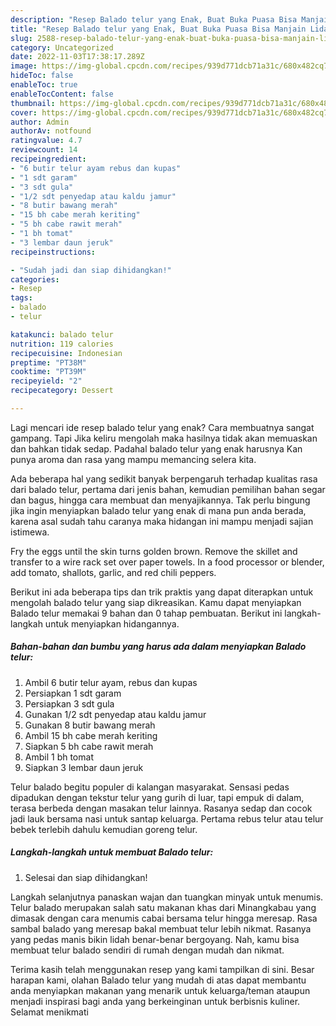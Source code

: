 ```yaml
---
description: "Resep Balado telur yang Enak, Buat Buka Puasa Bisa Manjain Lidah"
title: "Resep Balado telur yang Enak, Buat Buka Puasa Bisa Manjain Lidah"
slug: 2588-resep-balado-telur-yang-enak-buat-buka-puasa-bisa-manjain-lidah
category: Uncategorized
date: 2022-11-03T17:38:17.289Z
image: https://img-global.cpcdn.com/recipes/939d771dcb71a31c/680x482cq70/balado-telur-foto-resep-utama.jpg
hideToc: false
enableToc: true
enableTocContent: false
thumbnail: https://img-global.cpcdn.com/recipes/939d771dcb71a31c/680x482cq70/balado-telur-foto-resep-utama.jpg
cover: https://img-global.cpcdn.com/recipes/939d771dcb71a31c/680x482cq70/balado-telur-foto-resep-utama.jpg
author: Admin
authorAv: notfound
ratingvalue: 4.7
reviewcount: 14
recipeingredient:
- "6 butir telur ayam rebus dan kupas"
- "1 sdt garam"
- "3 sdt gula"
- "1/2 sdt penyedap atau kaldu jamur"
- "8 butir bawang merah"
- "15 bh cabe merah keriting"
- "5 bh cabe rawit merah"
- "1 bh tomat"
- "3 lembar daun jeruk"
recipeinstructions:

- "Sudah jadi dan siap dihidangkan!"
categories:
- Resep
tags:
- balado
- telur

katakunci: balado telur 
nutrition: 119 calories
recipecuisine: Indonesian
preptime: "PT38M"
cooktime: "PT39M"
recipeyield: "2"
recipecategory: Dessert

---
```



Lagi mencari ide resep balado telur yang enak? Cara membuatnya sangat gampang. Tapi Jika keliru mengolah maka hasilnya tidak akan memuaskan dan bahkan tidak sedap. Padahal balado telur yang enak harusnya Kan punya aroma dan rasa yang mampu memancing selera kita.


Ada beberapa hal yang sedikit banyak berpengaruh terhadap kualitas rasa dari balado telur, pertama dari jenis bahan, kemudian pemilihan bahan segar dan bagus, hingga cara membuat dan menyajikannya. Tak perlu bingung jika ingin menyiapkan balado telur yang enak di mana pun anda berada, karena asal sudah tahu caranya maka hidangan ini mampu menjadi sajian istimewa.

Fry the eggs until the skin turns golden brown. Remove the skillet and transfer to a wire rack set over paper towels. In a food processor or blender, add tomato, shallots, garlic, and red chili peppers.


Berikut ini ada beberapa tips dan trik praktis yang dapat diterapkan untuk mengolah balado telur yang siap dikreasikan. Kamu dapat menyiapkan Balado telur memakai 9 bahan dan 0 tahap pembuatan. Berikut ini langkah-langkah untuk menyiapkan hidangannya.

<!--inarticleads1-->

##### Bahan-bahan dan bumbu yang harus ada dalam menyiapkan Balado telur:

1. Ambil 6 butir telur ayam, rebus dan kupas
1. Persiapkan 1 sdt garam
1. Persiapkan 3 sdt gula
1. Gunakan 1/2 sdt penyedap atau kaldu jamur
1. Gunakan 8 butir bawang merah
1. Ambil 15 bh cabe merah keriting
1. Siapkan 5 bh cabe rawit merah
1. Ambil 1 bh tomat
1. Siapkan 3 lembar daun jeruk


Telur balado begitu populer di kalangan masyarakat. Sensasi pedas dipadukan dengan tekstur telur yang gurih di luar, tapi empuk di dalam, terasa berbeda dengan masakan telur lainnya. Rasanya sedap dan cocok jadi lauk bersama nasi untuk santap keluarga. Pertama rebus telur atau telur bebek terlebih dahulu kemudian goreng telur. 

<!--inarticleads2-->

##### Langkah-langkah untuk membuat Balado telur:


1. Selesai dan siap dihidangkan!

Langkah selanjutnya panaskan wajan dan tuangkan minyak untuk menumis. Telur balado merupakan salah satu makanan khas dari Minangkabau yang dimasak dengan cara menumis cabai bersama telur hingga meresap. Rasa sambal balado yang meresap bakal membuat telur lebih nikmat. Rasanya yang pedas manis bikin lidah benar-benar bergoyang. Nah, kamu bisa membuat telur balado sendiri di rumah dengan mudah dan nikmat. 

Terima kasih telah menggunakan resep yang kami tampilkan di sini. Besar harapan kami, olahan Balado telur yang mudah di atas dapat membantu anda menyiapkan makanan yang menarik untuk keluarga/teman ataupun menjadi inspirasi bagi anda yang berkeinginan untuk berbisnis kuliner. Selamat menikmati
